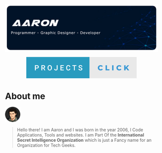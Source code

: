 
<p align="center">
		<img src="images/aaroncard.png">
</p>
<div align="center">
  <a href="https://github.com/CaptainAaron/Projects">
    <img src="https://raw.githubusercontent.com/CaptainAaron/CaptainAaron/87149fba226b159420bead8b5bc8389e215377e6/images/buttons/projects-click.svg">
  </a>
</div>

<div>
  <h1>About me</h1>

  <img height="50px" width="50px" src="https://raw.githubusercontent.com/CaptainAaron/CaptainAaron/main/images/aaronprofileicon.webp">
</div>


> Hello there!
> I am Aaron and I was born in the year 2006,
> I Code Applications, Tools and websites.
> I am Part Of the **International Secret Intelligence Organization**
> which is just a Fancy name for an Organization for Tech Geeks.

